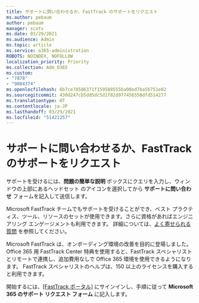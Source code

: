 ```yaml
---
title: サポートに問い合わせるか、FastTrack のサポートをリクエスト
ms.author: pebaum
author: pebaum
manager: scotv
ms.date: 03/29/2021
ms.audience: Admin
ms.topic: article
ms.service: o365-administration
ROBOTS: NOINDEX, NOFOLLOW
localization_priority: Priority
ms.collection: Adm_O365
ms.custom:
- "7878"
- "9004374"
ms.openlocfilehash: 6b7ce78586371f159588555ba00ed7ba56751e02
ms.sourcegitcommit: 430d247cb5dd5dc5d1f82d977456558dfd514277
ms.translationtype: HT
ms.contentlocale: ja-JP
ms.lasthandoff: 03/29/2021
ms.locfileid: "51421257"
---
```

# <a name="contact-support-or-request-fasttrack-assistance"></a>サポートに問い合わせるか、FastTrack のサポートをリクエスト

サポートを受けるには、**問題の簡単な説明** ボックスにクエリを入力し、ウィンドウの上部にあるヘッドセット のアイコンを選択してから **サポートに問い合わせ** フォームを記入して送信します。

‎Microsoft‎ FastTrack チームでもサポートを受けることができ、ベスト プラクティス、ツール、リソースのセットが使用できます。さらに資格があればエンジニアリング エンゲージメントも利用できます。 詳細については、[よく寄せられる質問](https://go.microsoft.com/fwlink/?linkid=2132666) を参照してください。

‎Microsoft‎ FastTrack は、オンボーディング環境の改善を目的に登場しました。 Office 365 用 FastTrack Center 特典を使用すると、FastTrack スペシャリストとリモートで連携し、追加費用なしで Office 365 環境を使用できるようになります。 FastTrack スペシャリストのヘルプは、150 以上のライセンスを購入すると利用できます。

開始するには、[[FastTrack ポータル]](https://go.microsoft.com/fwlink/?linkid=2125443) にサインインし、手順に従って **Microsoft 365 のサポート リクエスト フォーム** に記入します。